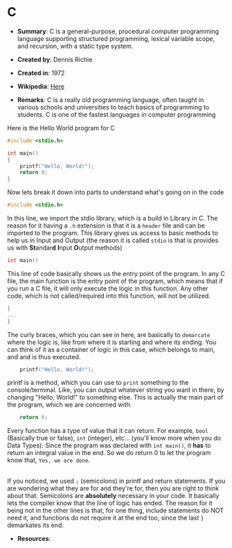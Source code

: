 # C

- **Summary**: C is a general-purpose, procedural computer programming language supporting structured programming, lexical variable scope, and recursion, with a static type system. 

- **Created by**: Dennis Richie

- **Created in**: 1972

- **Wikipedia**: [Here](https://en.wikipedia.org/wiki/C_(programming_language))

- **Remarks**: 
	C is a really old programming language, often taught in various schools and universities to teach basics of programming to students. C is one of the fastest languages in computer programming<br>

Here is the Hello World program for C
```c
#include <stdio.h>

int main()
{
	printf("Hello, World!");
	return 0;
}
```

Now lets break it down into parts to understand what's going on in the code

```c
#include <stdio.h>
```
In this line, we import the stdio library, which is a build in Library in C. The reason for it having a `.h` extension is that it is a `header` file and can be imported to the program. This library gives us access to basic methods to help us in Input and Output (the reason it is called `stdio` is that is provides us with **St**andar**d** **I**nput **O**utput methods)

```c
int main() 
```
This line of code basically shows us the entry point of the program. In any C file, the main function is the entry point of the program, which means that if you run a C file, it will only execute the logic in this function. Any other code, which is not called/required into this function, will not be utilized.

```c
{
...
}
```
The curly braces, which you can see in here, are basically to `demarcate` where the logic is, like from where it is starting and where its ending. You can think of it as a container of logic in this case, which belongs to main, and and is thus executed.

```c
	printf("Hello, World!");
```
printf is a method, which you can use to `print` something to the console/terminal. Like, you can output whatever string you want in there, by changing "Hello, World!" to something else. This is actually the main part of the program, which we are concerned with.

```c
	return 0;
```
Every function has a type of value that it can return. For example, `bool` (Basically true or false), `int` (integer), etc... (you'll know more when you do Data Types). Since the program was declared with `int main()`, it **has** to return an integral value in the end. So we do return 0 to let the program know that, `Yes, we are done`.<br><br>

If you noticed, we used `;` (semicolons) in printf and return statements. If you are wondering what they are for and they're for, then you are right to think about that. Semicolons are **absolutely** necessary in your code. It basically lets the compiler know that the line of logic has ended. The reason for it being not in the other lines is that, for one thing, include statements do NOT need it, and functions do not require it at the end too, since the last `}` demarkates its end.

- **Resources**: